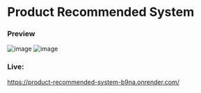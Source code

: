 # Product Recommended System
### Preview
![image](https://github.com/user-attachments/assets/c69e6415-1295-49a4-ab14-7ea6ff260a70)
![image](https://github.com/user-attachments/assets/fe6d5156-79a9-47fb-941f-7df9071f42df)

### Live:
https://product-recommended-system-b9na.onrender.com/
